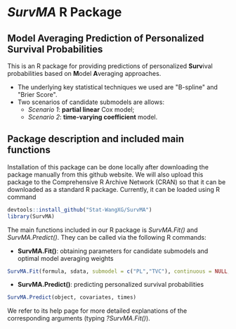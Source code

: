 # *SurvMA* R Package

## Model Averaging Prediction of Personalized Survival Probabilities

This is an R package for providing predictions of personalized **Surv**ival probabilities based on **M**odel **A**veraging approaches.
- The underlying key statistical techniques we used are "B-spline" and "Brier Score".
- Two scenarios of candidate submodels are allows:
  - *Scenario 1*: **partial linear** Cox model;
  - *Scenario 2*: **time-varying coefficient** model.

## Package description and included main functions

Installation of this package can be done locally after downloading the package manually from this github website. We will also upload this package to the Comprehensive R Archive Network (CRAN) so that it can be downloaded as a standard R package. Currently, it can be loaded using R command
```R
devtools::install_github("Stat-WangXG/SurvMA")
library(SurvMA)
```

The main functions included in our R package is *SurvMA.Fit()* and *SurvMA.Predict()*. 
They can be called via the following R commands:
- **SurvMA.Fit()**: obtaining parameters for candidate submodels and optimal model averaging weights
```R
SurvMA.Fit(formula, sdata, submodel = c("PL","TVC"), continuous = NULL, control)
```
- **SurvMA.Predict()**: predicting personalized survival probabilities
```R
SurvMA.Predict(object, covariates, times)
```
We refer to its help page for more detailed explanations of the corresponding arguments (typing *?SurvMA.Fit()*). 

